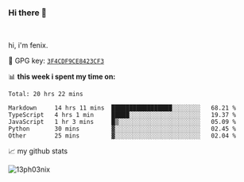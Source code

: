 ### Hi there 👋

<br />

hi, i'm fenix.

:key: GPG key: [`3F4CDF9CE8423CF3`](https://github.com/13ph03nix.gpg)


📊 **this week i spent my time on:**
<!--START_SECTION:waka-->
```text
Total: 20 hrs 22 mins

Markdown     14 hrs 11 mins  █████████████████░░░░░░░░   68.21 % 
TypeScript   4 hrs 1 min     █████░░░░░░░░░░░░░░░░░░░░   19.37 % 
JavaScript   1 hr 3 mins     █▒░░░░░░░░░░░░░░░░░░░░░░░   05.09 % 
Python       30 mins         ▓░░░░░░░░░░░░░░░░░░░░░░░░   02.45 % 
Other        25 mins         ▓░░░░░░░░░░░░░░░░░░░░░░░░   02.04 % 
```
<!--END_SECTION:waka-->


📈 my github stats

<a>
<img align="center" src="https://github-readme-stats.vercel.app/api?username=13ph03nix&show_icons=true&hide=stars&theme=blueberry" alt="13ph03nix" />
</a>
